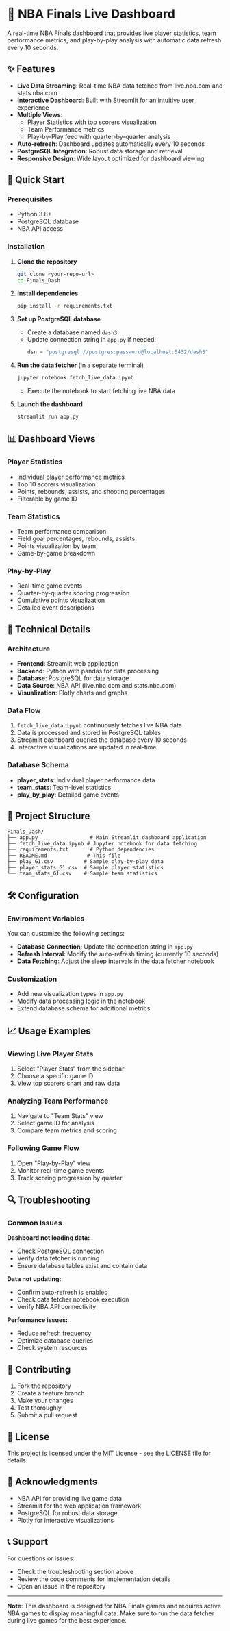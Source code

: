 # 🏀 NBA Finals Live Dashboard

A real-time NBA Finals dashboard that provides live player statistics, team performance metrics, and play-by-play analysis with automatic data refresh every 10 seconds.

## ✨ Features

- **Live Data Streaming**: Real-time NBA data fetched from live.nba.com and stats.nba.com
- **Interactive Dashboard**: Built with Streamlit for an intuitive user experience
- **Multiple Views**: 
  - Player Statistics with top scorers visualization
  - Team Performance metrics
  - Play-by-Play feed with quarter-by-quarter analysis
- **Auto-refresh**: Dashboard updates automatically every 10 seconds
- **PostgreSQL Integration**: Robust data storage and retrieval
- **Responsive Design**: Wide layout optimized for dashboard viewing

## 🚀 Quick Start

### Prerequisites

- Python 3.8+
- PostgreSQL database
- NBA API access

### Installation

1. **Clone the repository**
   ```bash
   git clone <your-repo-url>
   cd Finals_Dash
   ```

2. **Install dependencies**
   ```bash
   pip install -r requirements.txt
   ```

3. **Set up PostgreSQL database**
   - Create a database named `dash3`
   - Update connection string in `app.py` if needed:
     ```python
     dsn = "postgresql://postgres:password@localhost:5432/dash3"
     ```

4. **Run the data fetcher** (in a separate terminal)
   ```bash
   jupyter notebook fetch_live_data.ipynb
   ```
   - Execute the notebook to start fetching live NBA data

5. **Launch the dashboard**
   ```bash
   streamlit run app.py
   ```

## 📊 Dashboard Views

### Player Statistics
- Individual player performance metrics
- Top 10 scorers visualization
- Points, rebounds, assists, and shooting percentages
- Filterable by game ID

### Team Statistics
- Team performance comparison
- Field goal percentages, rebounds, assists
- Points visualization by team
- Game-by-game breakdown

### Play-by-Play
- Real-time game events
- Quarter-by-quarter scoring progression
- Cumulative points visualization
- Detailed event descriptions

## 🔧 Technical Details

### Architecture
- **Frontend**: Streamlit web application
- **Backend**: Python with pandas for data processing
- **Database**: PostgreSQL for data storage
- **Data Source**: NBA API (live.nba.com and stats.nba.com)
- **Visualization**: Plotly charts and graphs

### Data Flow
1. `fetch_live_data.ipynb` continuously fetches live NBA data
2. Data is processed and stored in PostgreSQL tables
3. Streamlit dashboard queries the database every 10 seconds
4. Interactive visualizations are updated in real-time

### Database Schema
- **player_stats**: Individual player performance data
- **team_stats**: Team-level statistics
- **play_by_play**: Detailed game events

## 📁 Project Structure

```
Finals_Dash/
├── app.py                 # Main Streamlit dashboard application
├── fetch_live_data.ipynb # Jupyter notebook for data fetching
├── requirements.txt       # Python dependencies
├── README.md             # This file
├── play_G1.csv          # Sample play-by-play data
├── player_stats_G1.csv  # Sample player statistics
└── team_stats_G1.csv    # Sample team statistics
```

## 🛠️ Configuration

### Environment Variables
You can customize the following settings:

- **Database Connection**: Update the connection string in `app.py`
- **Refresh Interval**: Modify the auto-refresh timing (currently 10 seconds)
- **Data Fetching**: Adjust the sleep intervals in the data fetcher notebook

### Customization
- Add new visualization types in `app.py`
- Modify data processing logic in the notebook
- Extend database schema for additional metrics

## 📈 Usage Examples

### Viewing Live Player Stats
1. Select "Player Stats" from the sidebar
2. Choose a specific game ID
3. View top scorers chart and raw data

### Analyzing Team Performance
1. Navigate to "Team Stats" view
2. Select game ID for analysis
3. Compare team metrics and scoring

### Following Game Flow
1. Open "Play-by-Play" view
2. Monitor real-time game events
3. Track scoring progression by quarter

## 🔍 Troubleshooting

### Common Issues

**Dashboard not loading data:**
- Check PostgreSQL connection
- Verify data fetcher is running
- Ensure database tables exist and contain data

**Data not updating:**
- Confirm auto-refresh is enabled
- Check data fetcher notebook execution
- Verify NBA API connectivity

**Performance issues:**
- Reduce refresh frequency
- Optimize database queries
- Check system resources

## 🤝 Contributing

1. Fork the repository
2. Create a feature branch
3. Make your changes
4. Test thoroughly
5. Submit a pull request

## 📝 License

This project is licensed under the MIT License - see the LICENSE file for details.

## 🙏 Acknowledgments

- NBA API for providing live game data
- Streamlit for the web application framework
- PostgreSQL for robust data storage
- Plotly for interactive visualizations

## 📞 Support

For questions or issues:
- Check the troubleshooting section above
- Review the code comments for implementation details
- Open an issue in the repository

---

**Note**: This dashboard is designed for NBA Finals games and requires active NBA games to display meaningful data. Make sure to run the data fetcher during live games for the best experience.

